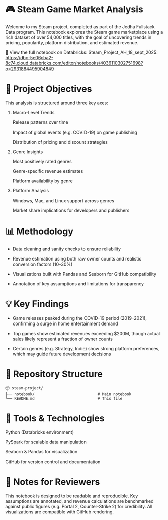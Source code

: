 # 🎮 Steam Game Market Analysis

Welcome to my Steam project, completed as part of the Jedha Fullstack Data program. This notebook explores the Steam game marketplace using a rich dataset of over 54,000 titles, with the goal of uncovering trends in pricing, popularity, platform distribution, and estimated revenue.

🔗 View the full notebook on Databricks: Steam_Project_AH_18_sept_2025:
https://dbc-5e06cba2-8c74.cloud.databricks.com/editor/notebooks/4036110302751698?o=2931884495904849


# 📌 Project Objectives

This analysis is structured around three key axes:

1. Macro-Level Trends

    Release patterns over time

    Impact of global events (e.g. COVID-19) on game publishing

    Distribution of pricing and discount strategies

2. Genre Insights

    Most positively rated genres

    Genre-specific revenue estimates

    Platform availability by genre

3. Platform Analysis

    Windows, Mac, and Linux support across genres

    Market share implications for developers and publishers

# 📊 Methodology

* Data cleaning and sanity checks to ensure reliability

* Revenue estimation using both raw owner counts and realistic conversion factors (10–30%)

* Visualizations built with Pandas and Seaborn for GitHub compatibility

* Annotation of key assumptions and limitations for transparency

# 💡 Key Findings
* Game releases peaked during the COVID-19 period (2019–2021), confirming a surge in home entertainment demand

* Top games show estimated revenues exceeding $200M, though actual sales likely represent a fraction of owner counts

* Certain genres (e.g. Strategy, Indie) show strong platform preferences, which may guide future development decisions

# 📁 Repository Structure

    📦 steam-project/
    ├── notebook/                            # Main notebook
    └── README.md                            # This file

# 🚀 Tools & Technologies

Python (Databricks environment)

PySpark for scalable data manipulation

Seaborn & Pandas for visualization

GitHub for version control and documentation


# 🧠 Notes for Reviewers

This notebook is designed to be readable and reproducible. Key assumptions are annotated, and revenue calculations are benchmarked against public figures (e.g. Portal 2, Counter-Strike 2) for credibility. All visualizations are compatible with GitHub rendering.